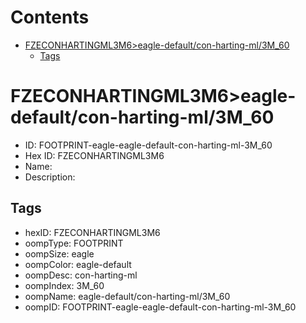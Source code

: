 



Contents
========

* [FZECONHARTINGML3M6>eagle-default/con-harting-ml/3M_60](#fzeconhartingml3m6eagle-defaultcon-harting-ml3m_60)
	* [Tags](#tags)

# FZECONHARTINGML3M6>eagle-default/con-harting-ml/3M_60

- ID: FOOTPRINT-eagle-eagle-default-con-harting-ml-3M_60
- Hex ID: FZECONHARTINGML3M6
- Name: 
- Description: 

## Tags

- hexID: FZECONHARTINGML3M6
- oompType: FOOTPRINT
- oompSize: eagle
- oompColor: eagle-default
- oompDesc: con-harting-ml
- oompIndex: 3M_60
- oompName: eagle-default/con-harting-ml/3M_60
- oompID: FOOTPRINT-eagle-eagle-default-con-harting-ml-3M_60

